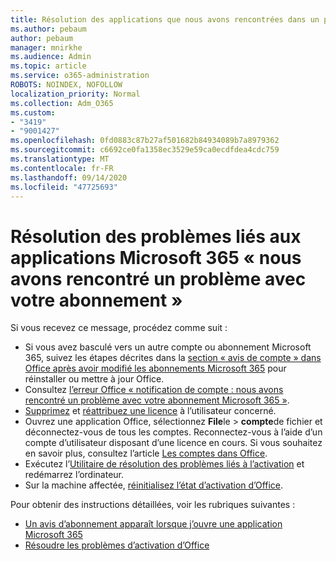 ```yaml
---
title: Résolution des applications que nous avons rencontrées dans un problème avec votre message d’abonnement
ms.author: pebaum
author: pebaum
manager: mnirkhe
ms.audience: Admin
ms.topic: article
ms.service: o365-administration
ROBOTS: NOINDEX, NOFOLLOW
localization_priority: Normal
ms.collection: Adm_O365
ms.custom:
- "3419"
- "9001427"
ms.openlocfilehash: 0fd0883c87b27af501682b84934089b7a8979362
ms.sourcegitcommit: c6692ce0fa1358ec3529e59ca0ecdfdea4cdc759
ms.translationtype: MT
ms.contentlocale: fr-FR
ms.lasthandoff: 09/14/2020
ms.locfileid: "47725693"
---
```

# <a name="fixing-the-microsoft-365-apps-weve-run-into-a-problem-with-your-subscription-message"></a>Résolution des problèmes liés aux applications Microsoft 365 « nous avons rencontré un problème avec votre abonnement »

Si vous recevez ce message, procédez comme suit :

- Si vous avez basculé vers un autre compte ou abonnement Microsoft 365, suivez les étapes décrites dans la [section « avis de compte » dans Office après avoir modifié les abonnements Microsoft 365](https://support.office.com/article/account-notice-appears-in-office-after-switching-office-365-plans-857dc33a-1efc-4ce7-ac3f-ef616314e27d) pour réinstaller ou mettre à jour Office.
- Consultez [l’erreur Office « notification de compte : nous avons rencontré un problème avec votre abonnement Microsoft 365 »](https://support.office.com/article/office-error-account-notice-we-ve-run-into-a-problem-with-your-office-365-subscription-17f71ecb-f53c-4f3d-ae18-7230ca1594c1). 
- [Supprimez](https://docs.microsoft.com/microsoft-365/admin/manage/remove-licenses-from-users) et [réattribuez une licence](https://docs.microsoft.com/microsoft-365/admin/manage/assign-licenses-to-users) à l’utilisateur concerné.
- Ouvrez une application Office, sélectionnez **File**le  >  **compte**de fichier et déconnectez-vous de tous les comptes. Reconnectez-vous à l’aide d’un compte d’utilisateur disposant d’une licence en cours. Si vous souhaitez en savoir plus, consultez l’article [Les comptes dans Office](https://support.office.com/article/628ea040-f265-49de-b986-be09c3ebf8a9).
- Exécutez l’[Utilitaire de résolution des problèmes liés à l’activation](https://aka.ms/SARA-OfficeActivation-Alchemy) et redémarrez l’ordinateur.
- Sur la machine affectée, [réinitialisez l’état d’activation d’Office](https://docs.microsoft.com/office365/troubleshoot/activation/reset-office-365-proplus-activation-state).

Pour obtenir des instructions détaillées, voir les rubriques suivantes :
- [Un avis d’abonnement apparaît lorsque j’ouvre une application Microsoft 365](https://support.office.com/article/4cabe32c-f594-4c0e-9191-3d3ade10cceb)
- [Résoudre les problèmes d’activation d’Office](https://support.office.com/article/0d23d3c0-c19c-4b2f-9845-5344fedc4380)